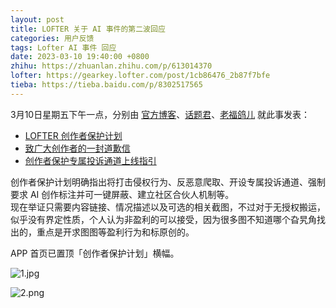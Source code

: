 ```yaml
---
layout: post
title: LOFTER 关于 AI 事件的第二波回应
categories: 用户反馈
tags: Lofter AI 事件 回应
date: 2023-03-10 19:40:00 +0800
zhihu: https://zhuanlan.zhihu.com/p/613014370
lofter: https://gearkey.lofter.com/post/1cb86476_2b87f7bfe
tieba: https://tieba.baidu.com/p/8302517565
---
```


3月10日星期五下午一点，分别由 [官方博客](https://i.lofter.com/)、[话题君](https://lofterhuati.lofter.com/)、[老福鸽儿](https://lofgerai.lofter.com/) 就此事发表：

+ [LOFTER 创作者保护计划](https://i.lofter.com/post/4a3a_2b87f157e)
+ [致广大创作者的一封道歉信](https://lofterhuati.lofter.com/post/1df45643_2b87f02a6)
+ [创作者保护专属投诉通道上线指引](https://lofgerai.lofter.com/post/4c7f0d4c_2b87f15d1)

创作者保护计划明确指出将打击侵权行为、反恶意爬取、开设专属投诉通道、强制要求 AI 创作标注并可一键屏蔽、建立社区合伙人机制等。  
现在举证只需要内容链接、情况描述以及可选的相关截图，不过对于无授权搬运，似乎没有界定性质，个人认为非盈利的可以接受，因为很多图不知道哪个旮旯角找出的，重点是开求图图等盈利行为和标原创的。

APP 首页已置顶「创作者保护计划」横幅。

![1.jpg](https://s2.loli.net/2023/03/10/2oDzYKvLrWcRQFV.jpg)

![2.png](https://s2.loli.net/2023/03/10/8NOq6WDwligApfZ.png)
